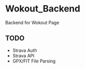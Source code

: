 # Wokout_Backend

Backend for Wokout Page

## TODO

- Strava Auth
- Strava API
- GPX/FIT File Parsing
